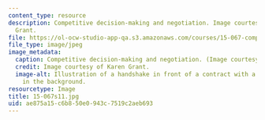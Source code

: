 ```yaml
---
content_type: resource
description: Competitive decision-making and negotiation. Image courtesy of Karen
  Grant.
file: https://ol-ocw-studio-app-qa.s3.amazonaws.com/courses/15-067-competitive-decision-making-and-negotiation-spring-2011/ae875a15c6b850e0943c7519c2aeb693_15-067s11.jpg
file_type: image/jpeg
image_metadata:
  caption: Competitive decision-making and negotiation. (Image courtesy of Karen Grant.)
  credit: Image courtesy of Karen Grant.
  image-alt: Illustration of a handshake in front of a contract with a city skyline
    in the background.
resourcetype: Image
title: 15-067s11.jpg
uid: ae875a15-c6b8-50e0-943c-7519c2aeb693
---
```

